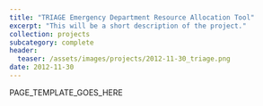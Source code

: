 ```yaml
---
title: "TRIAGE Emergency Department Resource Allocation Tool"
excerpt: "This will be a short description of the project."
collection: projects
subcategory: complete
header: 
  teaser: /assets/images/projects/2012-11-30_triage.png
date: 2012-11-30
---
```


PAGE_TEMPLATE_GOES_HERE
